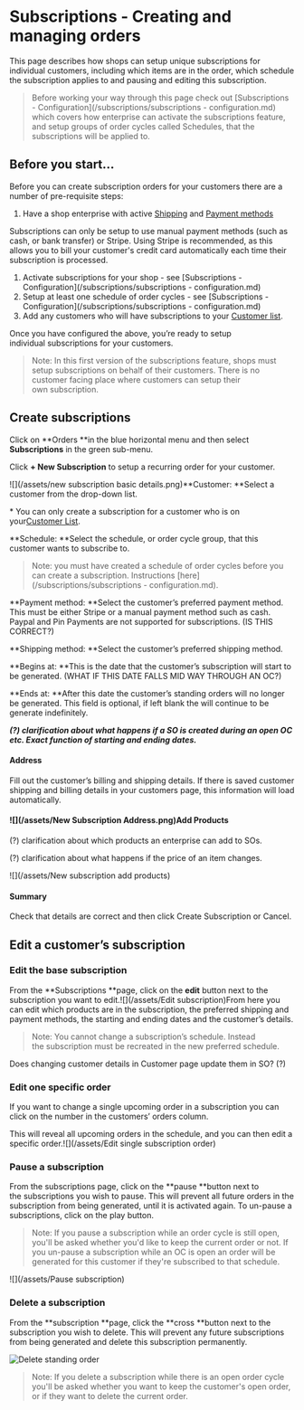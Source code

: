 # Subscriptions - Creating and managing orders

This page describes how shops can setup unique subscriptions for individual customers, including which items are in the order, which schedule the subscription applies to and pausing and editing this subscription.

> Before working your way through this page check out [Subscriptions - Configuration](/subscriptions/subscriptions - configuration.md) which covers how enterprise can activate the subscriptions feature, and setup groups of order cycles called Schedules, that the subscriptions will be applied to.

## Before you start…

Before you can create subscription orders for your customers there are a number of pre-requisite steps:

1. Have a shop enterprise with active [Shipping](/shipping-methods.md) and [Payment methods](/payment-methods.md)

Subscriptions can only be setup to use manual payment methods \(such as cash, or bank transfer\) or Stripe. Using Stripe is recommended, as this allows you to bill your customer's credit card automatically each time their subscription is processed.

1. Activate subscriptions for your shop - see [Subscriptions - Configuration](/subscriptions/subscriptions - configuration.md)
2. Setup at least one schedule of order cycles - see [Subscriptions - Configuration](/subscriptions/subscriptions - configuration.md)
3. Add any customers who will have subscriptions to your [Customer list](/customer-accounts-and-tagging.md).



Once you have configured the above, you’re ready to setup individual subscriptions for your customers.

> Note: In this first version of the subscriptions feature, shops must setup subscriptions on behalf of their customers. There is no customer facing place where customers can setup their own subscription.

## Create subscriptions

Click on **Orders **in the blue horizontal menu and then select **Subscriptions** in the green sub-menu.

Click **+ New Subscription** to setup a recurring order for your customer.

![](/assets/new subscription basic details.png)**Customer: **Select a customer from the drop-down list.

\* You can only create a subscription for a customer who is on your[Customer List](https://openfoodnetwork.org/user-guide/advanced-features/customer-accounts-and-tagging/).

**Schedule: **Select the schedule, or order cycle group, that this customer wants to subscribe to.

> Note: you must have created a schedule of order cycles before you can create a subscription. Instructions [here](/subscriptions/subscriptions - configuration.md).

**Payment method: **Select the customer’s preferred payment method. This must be either Stripe or a manual payment method such as cash. Paypal and Pin Payments are not supported for subscriptions. \(IS THIS CORRECT?\)

**Shipping method: **Select the customer’s preferred shipping method.

**Begins at: **This is the date that the customer’s subscription will start to be generated. \(WHAT IF THIS DATE FALLS MID WAY THROUGH AN OC?\)

**Ends at: **After this date the customer’s standing orders will no longer be generated. This field is optional, if left blank the will continue to be generate indefinitely.

_**\(?\) clarification about what happens if a SO is created during an open OC etc. Exact function of starting and ending dates.**_

#### Address

Fill out the customer’s billing and shipping details. If there is saved customer shipping and billing details in your customers page, this information will load automatically.

#### ![](/assets/New Subscription Address.png)Add Products

\(?\) clarification about which products an enterprise can add to SOs.

\(?\) clarification about what happens if the price of an item changes.

![](/assets/New subscription add products)  


#### Summary

Check that details are correct and then click Create Subscription or Cancel.

## Edit a customer’s subscription

### Edit the base subscription

From the **Subscriptions **page, click on the **edit** button next to the subscription you want to edit.![](/assets/Edit subscription)From here you can edit which products are in the subscription, the preferred shipping and payment methods, the starting and ending dates and the customer’s details.

> Note: You cannot change a subscription’s schedule. Instead the subscription must be recreated in the new preferred schedule.

Does changing customer details in Customer page update them in SO? \(?\)

### Edit one specific order

If you want to change a single upcoming order in a subscription you can click on the number in the customers’ orders column.

This will reveal all upcoming orders in the schedule, and you can then edit a specific order.![](/assets/Edit single subscription order)

### Pause a subscription

From the subscriptions page, click on the **pause **button next to the subscriptions you wish to pause. This will prevent all future orders in the subscription from being generated, until it is activated again. To un-pause a subscriptions, click on the play button.

> Note: If you pause a subscription while an order cycle is still open, you'll be asked whether you'd like to keep the current order or not. If you un-pause a subscription while an OC is open an order will be generated for this customer if they're subscribed to that schedule.

![](/assets/Pause subscription)

### Delete a subscription

From the **subscription **page, click the **cross **button next to the subscription you wish to delete. This will prevent any future subscriptions from being generated and delete this subscription permanently.

![](https://openfoodnetwork.org/wp-content/uploads/2017/03/Delete-standing-order.png "Delete standing order") 



> Note: If you delete a subscription while there is an open order cycle you'll be asked whether you want to keep the customer's open order, or if they want to delete the current order.



